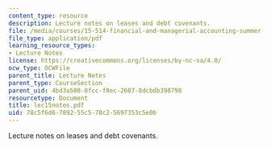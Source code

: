 ```yaml
---
content_type: resource
description: Lecture notes on leases and debt covenants.
file: /media/courses/15-514-financial-and-managerial-accounting-summer-2003/78c5f6d6789255c578c25697353c5e0b_lec15notes.pdf
file_type: application/pdf
learning_resource_types:
- Lecture Notes
license: https://creativecommons.org/licenses/by-nc-sa/4.0/
ocw_type: OCWFile
parent_title: Lecture Notes
parent_type: CourseSection
parent_uid: 4bd3a508-0fcc-f8ec-2607-8dcbdb398798
resourcetype: Document
title: lec15notes.pdf
uid: 78c5f6d6-7892-55c5-78c2-5697353c5e0b
---
```

Lecture notes on leases and debt covenants.